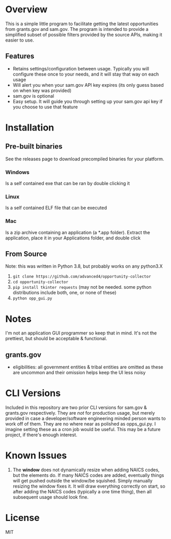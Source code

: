 # Overview
This is a simple little program to facilitate getting the latest opportunities from grants.gov
and sam.gov. The program is intended to provide a simplified subset of possible filters 
provided by the source APIs, making it easier to use.

## Features
* Retains settings/configuration between usage. Typically you will configure these once
to your needs, and it will stay that way on each usage
* Will alert you when your sam.gov API key expires (its only guess based on when key was provided)
* sam.gov is optional
* Easy setup. It will guide you through setting up your sam.gov api key if you choose to use that feature

# Installation
## Pre-built binaries
See the releases page to download precompiled binaries for your platform.

### Windows
Is a self contained exe that can be ran by double clicking it

### Linux
Is a self contained ELF file that can be executed

### Mac
Is a zip archive containing an application (a *.app folder). Extract the application,
place it in your Applications folder, and double click

## From Source
Note: this was written in Python 3.8, but probably works on any python3.X
1. `git clone https://github.com/advanced4/opportunity-collector`
2. `cd opportunity-collector`
3. `pip install tkinter requests` (may not be needed. some python distributions include both, one, or none of these)
4. `python opp_gui.py`

# Notes
I'm not an application GUI programmer so keep that in mind. It's not the prettiest,
 but should be acceptable & functional.

## grants.gov
* eligibilities: all government entities & tribal entities are omitted as these are uncommon
and their omission helps keep the UI less noisy 


# CLI Versions
Included in this repository are two prior CLI versions for sam.gov & grants.gov respectively. They
are *not* for production usage, but merely provided in case a developer/software engineering minded
person wants to work off of them. They are no where near as polished as opps_gui.py. I imagine setting these as a cron job would be useful. This
may be a future project, if there's enough interest.

# Known Issues
1. The **window** does not dynamically resize when adding NAICS codes, but the elements do. If many
NAICS codes are added, eventually things will get pushed outside the window/be squished. Simply
manually resizing the window fixes it. It will draw everything correctly on start, so after 
adding the NAICS codes (typically a one time thing), then all subsequent usage should look fine.

# License
MIT